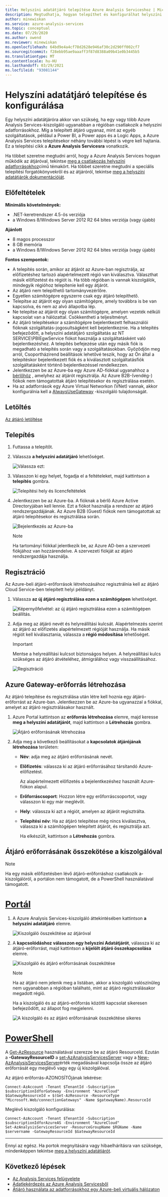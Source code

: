 ```yaml
---
title: Helyszíni adatátjáró telepítése Azure Analysis Serviceshoz | Microsoft Docs
description: Megtudhatja, hogyan telepíthet és konfigurálhat helyszíni adatátjárót egy Azure Analysis Services-kiszolgálóról a helyszíni adatforrásokhoz való kapcsolódáshoz.
author: minewiskan
ms.service: azure-analysis-services
ms.topic: conceptual
ms.date: 07/29/2020
ms.author: owend
ms.reviewer: minewiskan
ms.openlocfilehash: 64bd9e4a4cf78d2628e946af30c2d290ff002cf7
ms.sourcegitcommit: f28ebb95ae9aaaff3f87d8388a09b41e0b3445b5
ms.translationtype: MT
ms.contentlocale: hu-HU
ms.lasthandoff: 03/29/2021
ms.locfileid: "93081144"
---
```

# <a name="install-and-configure-an-on-premises-data-gateway"></a>Helyszíni adatátjáró telepítése és konfigurálása

Egy helyszíni adatátjáróra akkor van szükség, ha egy vagy több Azure Analysis Services-kiszolgáló ugyanabban a régióban csatlakozik a helyszíni adatforrásokhoz.  Míg a telepített átjáró ugyanaz, mint az egyéb szolgáltatások, például a Power BI, a Power apps és a Logic Apps, a Azure Analysis Services telepítésekor néhány további lépést is végre kell hajtania. Ez a telepítési cikk a **Azure Analysis Servicesra** vonatkozik. 

Ha többet szeretne megtudni arról, hogy a Azure Analysis Services hogyan működik az átjáróval, tekintse [meg a csatlakozás helyszíni adatforrásokhoz](analysis-services-gateway.md)című témakört. Ha többet szeretne megtudni a speciális telepítési forgatókönyvekről és az átjáróról, tekintse [meg a helyszíni adatátjárók dokumentációját](/data-integration/gateway/service-gateway-onprem).

## <a name="prerequisites"></a>Előfeltételek

**Minimális követelmények:**

* .NET-keretrendszer 4.5-ös verziója
* a Windows 8/Windows Server 2012 R2 64 bites verziója (vagy újabb)

**Ajánlott**

* 8 magos processzor
* 8 GB memória
* a Windows 8/Windows Server 2012 R2 64 bites verziója (vagy újabb)

**Fontos szempontok:**

* A telepítés során, amikor az átjárót az Azure-ban regisztrálja, az előfizetéshez tartozó alapértelmezett régió van kiválasztva. Választhat másik előfizetést és régiót is. Ha több régióban is vannak kiszolgálók, mindegyik régióhoz telepítenie kell egy átjárót. 
* Az átjáró nem telepíthető tartományvezérlőre.
* Egyetlen számítógépre egyszerre csak egy átjáró telepíthető.
* Telepítse az átjárót egy olyan számítógépre, amely továbbra is be van kapcsolva, és nem az alvó állapotba lép.
* Ne telepítse az átjárót egy olyan számítógépre, amelyen vezeték nélküli kapcsolat van a hálózattal. Csökkentheti a teljesítményt.
* Az átjáró telepítésekor a számítógépre bejelentkezett felhasználói fióknak szolgáltatás-jogosultságként kell bejelentkeznie. Ha a telepítés befejeződött, a helyszíni adatátjáró szolgáltatás az NT SERVICE\PBIEgwService fiókot használja a szolgáltatásként való bejelentkezéshez. A telepítés befejezése után egy másik fiók is megadható a telepítés során vagy a szolgáltatásokban. Győződjön meg arról, Csoportházirend beállítások lehetővé teszik, hogy az Ön által a telepítéskor bejelentkezett fiók és a kiválasztott szolgáltatásfiók szolgáltatásként történő bejelentkezéssel rendelkezzen.
* Jelentkezzen be az Azure-ba egy Azure AD-fiókkal ugyanahhoz a [bérlőhöz](/previous-versions/azure/azure-services/jj573650(v=azure.100)#what-is-an-azure-ad-tenant) , amelyhez az átjárót regisztrálja. Az Azure B2B-(vendég-) fiókok nem támogatottak átjáró telepítésekor és regisztrálása esetén.
* Ha az adatforrások egy Azure Virtual Networkon (VNet) vannak, akkor konfigurálnia kell a [AlwaysUseGateway](analysis-services-vnet-gateway.md) -kiszolgáló tulajdonságát.

## <a name="download"></a>Letöltés

 [Az átjáró letöltése](https://go.microsoft.com/fwlink/?LinkId=820925&clcid=0x409)

## <a name="install"></a>Telepítés

1. Futtassa a telepítőt.

2. Válassza **a helyszíni adatátjáró** lehetőséget.

   ![Válassza ezt:](media/analysis-services-gateway-install/aas-gateway-installer-select.png)

2. Válasszon ki egy helyet, fogadja el a feltételeket, majd kattintson a **telepítés** gombra.

   ![Telepítési hely és licencfeltételek](media/analysis-services-gateway-install/aas-gateway-installer-accept.png)

3. Jelentkezzen be az Azure-ba. A fióknak a bérlő Azure Active Directoryjában kell lennie. Ezt a fiókot használja a rendszer az átjáró rendszergazdájának. Az Azure B2B (Guest) fiókok nem támogatottak az átjáró telepítésekor és regisztrálása során.

   ![Bejelentkezés az Azure-ba](media/analysis-services-gateway-install/aas-gateway-installer-account.png)

   > [!NOTE]
   > Ha tartományi fiókkal jelentkezik be, az Azure AD-ben a szervezeti fiókjához van hozzárendelve. A szervezeti fiókját az átjáró rendszergazdája használja.

## <a name="register"></a>Regisztráció

Az Azure-beli átjáró-erőforrások létrehozásához regisztrálnia kell az átjáró Cloud Service-ben telepített helyi példányt. 

1.  Válassza **az új átjáró regisztrálása ezen a számítógépen** lehetőséget.

    ![Képernyőfelvétel: az új átjáró regisztrálása ezen a számítógépen beállítás.](media/analysis-services-gateway-install/aas-gateway-register-new.png)

2. Adja meg az átjáró nevét és helyreállítási kulcsát. Alapértelmezés szerint az átjáró az előfizetés alapértelmezett régióját használja. Ha másik régiót kell kiválasztania, válassza a **régió módosítása** lehetőséget.

    > [!IMPORTANT]
    > Mentse a helyreállítási kulcsot biztonságos helyen. A helyreállítási kulcs szükséges az átjáró átvételéhez, átmigrálához vagy visszaállításához. 

   ![Regisztráció](media/analysis-services-gateway-install/aas-gateway-register-name.png)


## <a name="create-an-azure-gateway-resource"></a>Azure Gateway-erőforrás létrehozása

Az átjáró telepítése és regisztrálása után létre kell hoznia egy átjáró-erőforrást az Azure-ban. Jelentkezzen be az Azure-ba ugyanazzal a fiókkal, amelyet az átjáró regisztrálásakor használt.

1. Azure Portal kattintson az **erőforrás létrehozása** elemre, majd keresse **meg a helyszíni adatátjárót**, majd kattintson a **Létrehozás** gombra.

   ![Átjáró erőforrásának létrehozása](media/analysis-services-gateway-install/aas-gateway-new-azure-resource.png)

2. Adja meg a következő beállításokat a **kapcsolatok átjárójának létrehozása** területen:

   * **Név**: adja meg az átjáró erőforrásának nevét. 

   * **Előfizetés**: válassza ki az átjáró erőforrásához társítandó Azure-előfizetést. 
   
     Az alapértelmezett előfizetés a bejelentkezéshez használt Azure-fiókon alapul.

   * **Erőforráscsoport**: Hozzon létre egy erőforráscsoportot, vagy válasszon ki egy már meglévőt.

   * **Hely**: válassza ki azt a régiót, amelyen az átjárót regisztrálta.

   * **Telepítési név**: Ha az átjáró telepítése még nincs kiválasztva, válassza ki a számítógépen telepített átjárót, és regisztrálja azt. 

     Ha elkészült, kattintson a **Létrehozás** gombra.

## <a name="connect-gateway-resource-to-server"></a>Átjáró erőforrásának összekötése a kiszolgálóval

> [!NOTE]
> Ha egy másik előfizetésben lévő átjáró-erőforráshoz csatlakozik a-kiszolgálóról, a portálon nem támogatott, de a PowerShell használatával támogatott.

# <a name="portal"></a>[Portál](#tab/azure-portal)

1. A Azure Analysis Services-kiszolgáló áttekintésében kattintson **a helyszíni adatátjáró** elemre.

   ![Kiszolgáló összekötése az átjáróval](media/analysis-services-gateway-install/aas-gateway-connect-server.png)

2. A **kapcsolódáshoz válasszon egy helyszíni Adatátjárót**, válassza ki az átjáró-erőforrást, majd kattintson a **kijelölt átjáró összekapcsolása** elemre.

   ![Kiszolgáló és átjáró erőforrásának összekötése](media/analysis-services-gateway-install/aas-gateway-connect-resource.png)

    > [!NOTE]
    > Ha az átjáró nem jelenik meg a listában, akkor a kiszolgáló valószínűleg nem ugyanabban a régióban található, mint az átjáró regisztrálásakor megadott régió.

    Ha a kiszolgáló és az átjáró-erőforrás közötti kapcsolat sikeresen befejeződött, az állapot fog megjelenni.


    ![A kiszolgáló és az átjáró erőforrásának összekötése sikeres](media/analysis-services-gateway-install/aas-gateway-connect-success.png)

# <a name="powershell"></a>[PowerShell](#tab/azure-powershell)

A [Get-AzResource](/powershell/module/az.resources/get-azresource) használatával szerezze be az átjáró ResourceId. Ezután a **-GatewayResourceID** a [set-AzAnalysisServicesServer](/powershell/module/az.analysisservices/set-azanalysisservicesserver) vagy a [New-AzAnalysisServicesServer](/powershell/module/az.analysisservices/new-azanalysisservicesserver)érték megadásával kapcsolja össze az átjáró erőforrását egy meglévő vagy egy új kiszolgálóval.

Az átjáró erőforrás-AZONOSÍTÓjának lekérése:

```azurepowershell-interactive
Connect-AzAccount -Tenant $TenantId -Subscription $subscriptionIdforGateway -Environment "AzureCloud"
$GatewayResourceId = $(Get-AzResource -ResourceType "Microsoft.Web/connectionGateways" -Name $gatewayName).ResourceId  

```

Meglévő kiszolgáló konfigurálása:

```azurepowershell-interactive
Connect-AzAccount -Tenant $TenantId -Subscription $subscriptionIdforAzureAS -Environment "AzureCloud"
Set-AzAnalysisServicesServer -ResourceGroupName $RGName -Name $servername -GatewayResourceId $GatewayResourceId

```
---

Ennyi az egész. Ha portok megnyitására vagy hibaelhárításra van szüksége, mindenképpen tekintse [meg a helyszíni adatátjárót](analysis-services-gateway.md).

## <a name="next-steps"></a>Következő lépések

* [Az Analysis Services felügyelete](analysis-services-manage.md)   
* [Adatlekérdezés az Azure Analysis Servicesből](analysis-services-connect.md)   
* [Átjáró használata az adatforrásokhoz egy Azure-beli virtuális hálózaton](analysis-services-vnet-gateway.md)